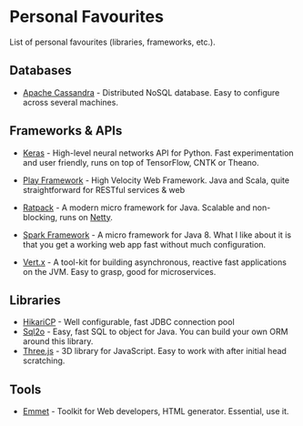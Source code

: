 # Personal Favourites

List of personal favourites (libraries, frameworks, etc.).

## Databases

* [Apache Cassandra](https://cassandra.apache.org/) - Distributed NoSQL database. Easy to configure across several machines.

## Frameworks & APIs

* [Keras](https://keras.io) - High-level neural networks API for Python. Fast experimentation and user friendly, runs on top of TensorFlow, CNTK or Theano.

* [Play Framework](https://playframework.com/) - High Velocity Web Framework. Java and Scala, quite straightforward for RESTful services & web

* [Ratpack](https://ratpack.io/) - A modern micro framework for Java. Scalable and non-blocking, runs on [Netty](http://netty.io/).

* [Spark Framework](http://sparkjava.com) - A micro framework for Java 8. What I like about it is that you get a working web app fast without much configuration.

* [Vert.x](http://vertx.io/) - A tool-kit for building asynchronous, reactive fast applications on the JVM. Easy to grasp, good for microservices.

## Libraries

* [HikariCP](https://brettwooldridge.github.io/HikariCP/) - Well configurable, fast JDBC connection pool
* [Sql2o](https://www.sql2o.org/) - Easy, fast SQL to object for Java. You can build your own ORM around this library.
* [Three.js](https://threejs.org) - 3D library for JavaScript. Easy to work with after initial head scratching.

## Tools

* [Emmet](https://emmet.io) - Toolkit for Web developers, HTML generator. Essential, use it.